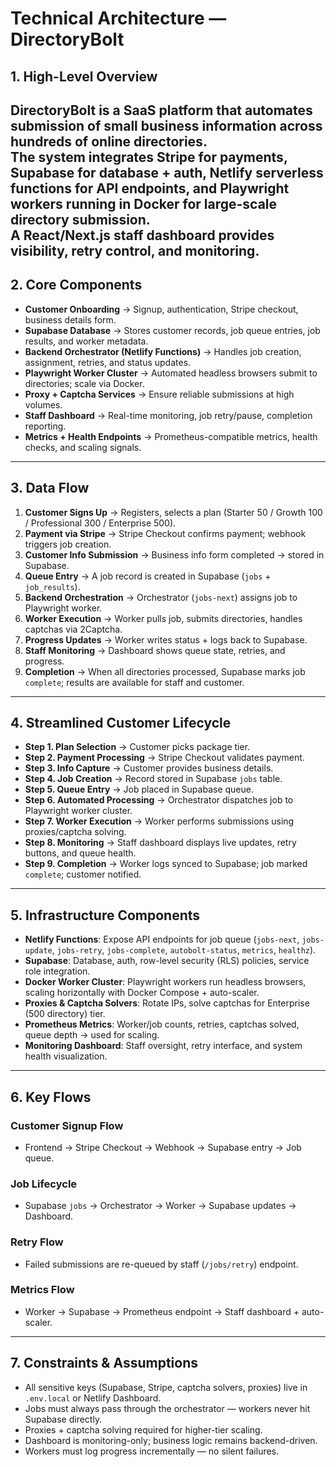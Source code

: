 # Technical Architecture — DirectoryBolt

## 1. High-Level Overview
DirectoryBolt is a SaaS platform that automates submission of small business information across hundreds of online directories.  
The system integrates **Stripe for payments**, **Supabase for database + auth**, **Netlify serverless functions for API endpoints**, and **Playwright workers** running in Docker for large-scale directory submission.  
A React/Next.js **staff dashboard** provides visibility, retry control, and monitoring.
---
## 2. Core Components
- **Customer Onboarding** → Signup, authentication, Stripe checkout, business details form.  
- **Supabase Database** → Stores customer records, job queue entries, job results, and worker metadata.  
- **Backend Orchestrator (Netlify Functions)** → Handles job creation, assignment, retries, and status updates.  
- **Playwright Worker Cluster** → Automated headless browsers submit to directories; scale via Docker.  
- **Proxy + Captcha Services** → Ensure reliable submissions at high volumes.  
- **Staff Dashboard** → Real-time monitoring, job retry/pause, completion reporting.  
- **Metrics + Health Endpoints** → Prometheus-compatible metrics, health checks, and scaling signals.
---
## 3. Data Flow
1. **Customer Signs Up** → Registers, selects a plan (Starter 50 / Growth 100 / Professional 300 / Enterprise 500).  
2. **Payment via Stripe** → Stripe Checkout confirms payment; webhook triggers job creation.  
3. **Customer Info Submission** → Business info form completed → stored in Supabase.  
4. **Queue Entry** → A job record is created in Supabase (`jobs` + `job_results`).  
5. **Backend Orchestration** → Orchestrator (`jobs-next`) assigns job to Playwright worker.  
6. **Worker Execution** → Worker pulls job, submits directories, handles captchas via 2Captcha.  
7. **Progress Updates** → Worker writes status + logs back to Supabase.  
8. **Staff Monitoring** → Dashboard shows queue state, retries, and progress.  
9. **Completion** → When all directories processed, Supabase marks job `complete`; results are available for staff and customer.

---

## 4. Streamlined Customer Lifecycle
- **Step 1. Plan Selection** → Customer picks package tier.  
- **Step 2. Payment Processing** → Stripe Checkout validates payment.  
- **Step 3. Info Capture** → Customer provides business details.  
- **Step 4. Job Creation** → Record stored in Supabase `jobs` table.  
- **Step 5. Queue Entry** → Job placed in Supabase queue.  
- **Step 6. Automated Processing** → Orchestrator dispatches job to Playwright worker cluster.  
- **Step 7. Worker Execution** → Worker performs submissions using proxies/captcha solving.  
- **Step 8. Monitoring** → Staff dashboard displays live updates, retry buttons, and queue health.  
- **Step 9. Completion** → Worker logs synced to Supabase; job marked `complete`; customer notified.

---
## 5. Infrastructure Components
- **Netlify Functions**: Expose API endpoints for job queue (`jobs-next`, `jobs-update`, `jobs-retry`, `jobs-complete`, `autobolt-status`, `metrics`, `healthz`).  
- **Supabase**: Database, auth, row-level security (RLS) policies, service role integration.  
- **Docker Worker Cluster**: Playwright workers run headless browsers, scaling horizontally with Docker Compose + auto-scaler.  
- **Proxies & Captcha Solvers**: Rotate IPs, solve captchas for Enterprise (500 directory) tier.  
- **Prometheus Metrics**: Worker/job counts, retries, captchas solved, queue depth → used for scaling.  
- **Monitoring Dashboard**: Staff oversight, retry interface, and system health visualization.

---
## 6. Key Flows

### Customer Signup Flow
- Frontend → Stripe Checkout → Webhook → Supabase entry → Job queue.
### Job Lifecycle
- Supabase `jobs` → Orchestrator → Worker → Supabase updates → Dashboard.
### Retry Flow
- Failed submissions are re-queued by staff (`/jobs/retry`) endpoint.
### Metrics Flow
- Worker → Supabase → Prometheus endpoint → Staff dashboard + auto-scaler.
---
## 7. Constraints & Assumptions
- All sensitive keys (Supabase, Stripe, captcha solvers, proxies) live in `.env.local` or Netlify Dashboard.  
- Jobs must always pass through the orchestrator — workers never hit Supabase directly.  
- Proxies + captcha solving required for higher-tier scaling.  
- Dashboard is monitoring-only; business logic remains backend-driven.  
- Workers must log progress incrementally — no silent failures.



